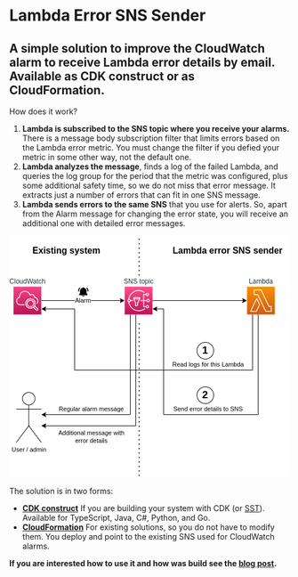 # Lambda Error SNS Sender

## A simple solution to improve the CloudWatch alarm to receive Lambda error details by email. Available as CDK construct or as CloudFormation.

How does it work?

1. **Lambda is subscribed to the SNS topic where you receive your alarms.** There is a message body subscription filter that limits errors based on the Lambda error metric. You must change the filter if you defied your metric in some other way, not the default one.
1. **Lambda analyzes the message**, finds a log of the failed Lambda, and queries the log group for the period that the metric was configured, plus some additional safety time, so we do not miss that error message. It extracts just a number of errors that can fit in one SNS message.
1. **Lambda sends errors to the same SNS** that you use for alerts. So, apart from the Alarm message for changing the error state, you will receive an additional one with detailed error messages.

![lambda-error-sns-sender](lambda-error-sns-sender.png)

The solution is in two forms:
- **[CDK construct](https://constructs.dev/packages/lambda-error-sns-sender)**
  If you are building your system with CDK (or [SST](https://sst.dev/)). Available for TypeScript, Java, C#, Python, and Go.
- **[CloudFormation](https://lambda-error-sns-sender.s3.eu-west-1.amazonaws.com/lambda-error-sns-sender.yaml)**
  For existing solutions, so you do not have to modify them. You deploy and point to the existing SNS used for CloudWatch alarms.

**If you are interested how to use it and how was build see the [blog post](https://www.serverlesslife.com/Improving_CloudWatch_Alarms_for_Lambda_Errors.html).**